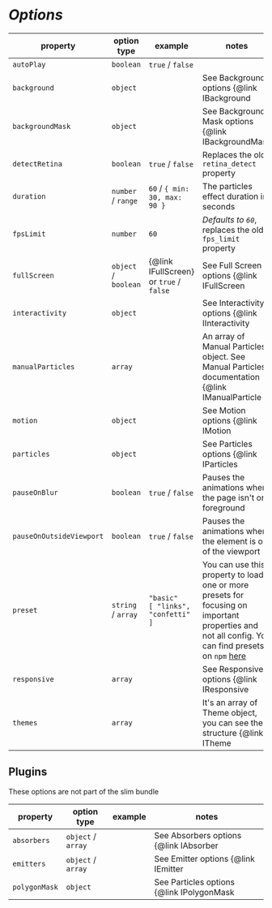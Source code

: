 # **_Options_**

| property                 | option type          | example                                   | notes                                                                                                                                                                                                  |
| ------------------------ | -------------------- | ----------------------------------------- | ------------------------------------------------------------------------------------------------------------------------------------------------------------------------------------------------------ |
| `autoPlay`               | `boolean`            | `true` / `false`                          |                                                                                                                                                                                                        |
| `background`             | `object`             |                                           | See Background options {@link IBackground | here}                                                                                                                                                      |
| `backgroundMask`         | `object`             |                                           | See Background Mask options {@link IBackgroundMask | here}                                                                                                                                             |
| `detectRetina`           | `boolean`            | `true` / `false`                          | Replaces the old `retina_detect` property                                                                                                                                                              |
| `duration`               | `number` / `range`   | `60` / `{ min: 30, max: 90 }`             | The particles effect duration in seconds                                                                                                                                                               |
| `fpsLimit`               | `number`             | `60`                                      | _Defaults to `60`_, replaces the old `fps_limit` property                                                                                                                                              |
| `fullScreen`             | `object` / `boolean` | {@link IFullScreen} or `true` / `false`   | See Full Screen options {@link IFullScreen | here}                                                                                                                                                     |
| `interactivity`          | `object`             |                                           | See Interactivity options {@link IInteractivity | here}                                                                                                                                                |
| `manualParticles`        | `array`              |                                           | An array of Manual Particles object. See Manual Particles documentation {@link IManualParticle | here}                                                                                                 |
| `motion`                 | `object`             |                                           | See Motion options {@link IMotion | here}                                                                                                                                                              |
| `particles`              | `object`             |                                           | See Particles options {@link IParticles | here}                                                                                                                                                        |
| `pauseOnBlur`            | `boolean`            | `true` / `false`                          | Pauses the animations when the page isn't on foreground                                                                                                                                                |
| `pauseOnOutsideViewport` | `boolean`            | `true` / `false`                          | Pauses the animations when the element is out of the viewport                                                                                                                                          |
| `preset`                 | `string` / `array`   | `"basic"`<br /> `[ "links", "confetti" ]` | You can use this property to load one or more presets for focusing on important properties and not all config. You can find presets on `npm` [here](https://www.npmjs.com/search?q=@tsparticles/preset) |
| `responsive`             | `array`              |                                           | See Responsive options {@link IResponsive | here}                                                                                                                                                      |
| `themes`                 | `array`              |                                           | It's an array of Theme object, you can see the structure {@link ITheme | here }                                                                                                                        |

## Plugins

These options are not part of the slim bundle

| property      | option type        | example | notes                                                                                                                                        |
| ------------- | ------------------ | ------- | -------------------------------------------------------------------------------------------------------------------------------------------- |
| `absorbers`   | `object` / `array` |         | See Absorbers options {@link IAbsorber | here}                                                                                               |
| `emitters`    | `object` / `array` |         | See Emitter options {@link IEmitter | here}                                                                                                  |
| `polygonMask` | `object`           |         | See Particles options {@link IPolygonMask | here}                                                                                            |
